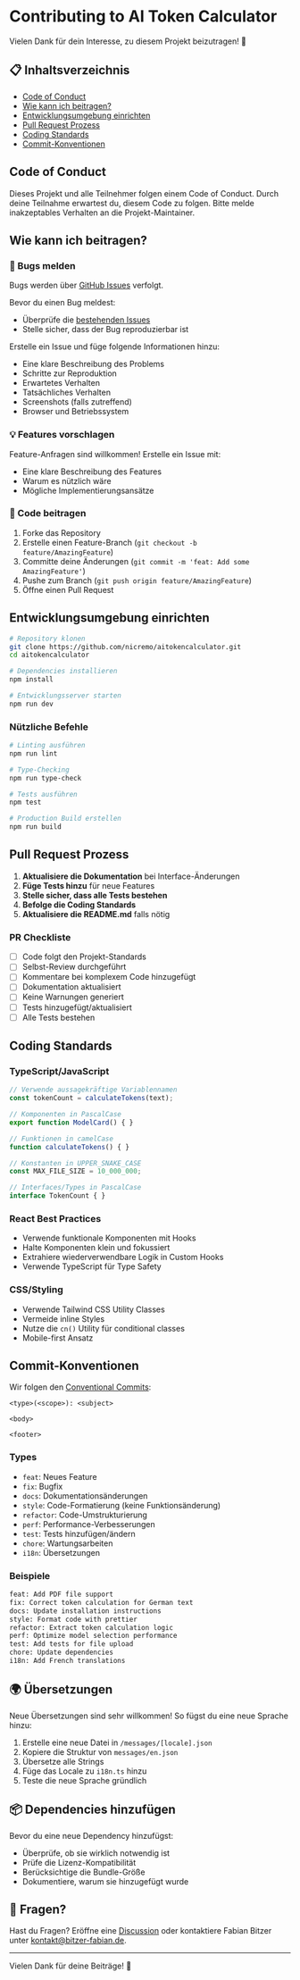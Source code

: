 # Contributing to AI Token Calculator

Vielen Dank für dein Interesse, zu diesem Projekt beizutragen! 🎉

## 📋 Inhaltsverzeichnis

- [Code of Conduct](#code-of-conduct)
- [Wie kann ich beitragen?](#wie-kann-ich-beitragen)
- [Entwicklungsumgebung einrichten](#entwicklungsumgebung-einrichten)
- [Pull Request Prozess](#pull-request-prozess)
- [Coding Standards](#coding-standards)
- [Commit-Konventionen](#commit-konventionen)

## Code of Conduct

Dieses Projekt und alle Teilnehmer folgen einem Code of Conduct. Durch deine Teilnahme erwartest du, diesem Code zu folgen. Bitte melde inakzeptables Verhalten an die Projekt-Maintainer.

## Wie kann ich beitragen?

### 🐛 Bugs melden

Bugs werden über [GitHub Issues](https://github.com/nicremo/aitokencalculator/issues) verfolgt.

Bevor du einen Bug meldest:
- Überprüfe die [bestehenden Issues](https://github.com/nicremo/aitokencalculator/issues)
- Stelle sicher, dass der Bug reproduzierbar ist

Erstelle ein Issue und füge folgende Informationen hinzu:
- Eine klare Beschreibung des Problems
- Schritte zur Reproduktion
- Erwartetes Verhalten
- Tatsächliches Verhalten
- Screenshots (falls zutreffend)
- Browser und Betriebssystem

### 💡 Features vorschlagen

Feature-Anfragen sind willkommen! Erstelle ein Issue mit:
- Eine klare Beschreibung des Features
- Warum es nützlich wäre
- Mögliche Implementierungsansätze

### 🔧 Code beitragen

1. Forke das Repository
2. Erstelle einen Feature-Branch (`git checkout -b feature/AmazingFeature`)
3. Committe deine Änderungen (`git commit -m 'feat: Add some AmazingFeature'`)
4. Pushe zum Branch (`git push origin feature/AmazingFeature`)
5. Öffne einen Pull Request

## Entwicklungsumgebung einrichten

```bash
# Repository klonen
git clone https://github.com/nicremo/aitokencalculator.git
cd aitokencalculator

# Dependencies installieren
npm install

# Entwicklungsserver starten
npm run dev
```

### Nützliche Befehle

```bash
# Linting ausführen
npm run lint

# Type-Checking
npm run type-check

# Tests ausführen
npm test

# Production Build erstellen
npm run build
```

## Pull Request Prozess

1. **Aktualisiere die Dokumentation** bei Interface-Änderungen
2. **Füge Tests hinzu** für neue Features
3. **Stelle sicher, dass alle Tests bestehen**
4. **Befolge die Coding Standards**
5. **Aktualisiere die README.md** falls nötig

### PR Checkliste

- [ ] Code folgt den Projekt-Standards
- [ ] Selbst-Review durchgeführt
- [ ] Kommentare bei komplexem Code hinzugefügt
- [ ] Dokumentation aktualisiert
- [ ] Keine Warnungen generiert
- [ ] Tests hinzugefügt/aktualisiert
- [ ] Alle Tests bestehen

## Coding Standards

### TypeScript/JavaScript

```typescript
// Verwende aussagekräftige Variablennamen
const tokenCount = calculateTokens(text);

// Komponenten in PascalCase
export function ModelCard() { }

// Funktionen in camelCase
function calculateTokens() { }

// Konstanten in UPPER_SNAKE_CASE
const MAX_FILE_SIZE = 10_000_000;

// Interfaces/Types in PascalCase
interface TokenCount { }
```

### React Best Practices

- Verwende funktionale Komponenten mit Hooks
- Halte Komponenten klein und fokussiert
- Extrahiere wiederverwendbare Logik in Custom Hooks
- Verwende TypeScript für Type Safety

### CSS/Styling

- Verwende Tailwind CSS Utility Classes
- Vermeide inline Styles
- Nutze die `cn()` Utility für conditional classes
- Mobile-first Ansatz

## Commit-Konventionen

Wir folgen den [Conventional Commits](https://www.conventionalcommits.org/):

```
<type>(<scope>): <subject>

<body>

<footer>
```

### Types

- `feat`: Neues Feature
- `fix`: Bugfix
- `docs`: Dokumentationsänderungen
- `style`: Code-Formatierung (keine Funktionsänderung)
- `refactor`: Code-Umstrukturierung
- `perf`: Performance-Verbesserungen
- `test`: Tests hinzufügen/ändern
- `chore`: Wartungsarbeiten
- `i18n`: Übersetzungen

### Beispiele

```bash
feat: Add PDF file support
fix: Correct token calculation for German text
docs: Update installation instructions
style: Format code with prettier
refactor: Extract token calculation logic
perf: Optimize model selection performance
test: Add tests for file upload
chore: Update dependencies
i18n: Add French translations
```

## 🌍 Übersetzungen

Neue Übersetzungen sind sehr willkommen! So fügst du eine neue Sprache hinzu:

1. Erstelle eine neue Datei in `/messages/[locale].json`
2. Kopiere die Struktur von `messages/en.json`
3. Übersetze alle Strings
4. Füge das Locale zu `i18n.ts` hinzu
5. Teste die neue Sprache gründlich

## 📦 Dependencies hinzufügen

Bevor du eine neue Dependency hinzufügst:
- Überprüfe, ob sie wirklich notwendig ist
- Prüfe die Lizenz-Kompatibilität
- Berücksichtige die Bundle-Größe
- Dokumentiere, warum sie hinzugefügt wurde

## 🤔 Fragen?

Hast du Fragen? Eröffne eine [Discussion](https://github.com/nicremo/aitokencalculator/discussions) oder kontaktiere Fabian Bitzer unter kontakt@bitzer-fabian.de.

---

Vielen Dank für deine Beiträge! 🙏